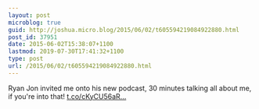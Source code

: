 ```yaml
---
layout: post
microblog: true
guid: http://joshua.micro.blog/2015/06/02/t605594219084922880.html
post_id: 37951
date: 2015-06-02T15:38:07+1100
lastmod: 2019-07-30T17:41:32+1100
type: post
url: /2015/06/02/t605594219084922880.html
---
```

Ryan Jon invited me onto his new podcast, 30 minutes talking all about me, if you're into that! [t.co/cKyCU56aR...](http://t.co/cKyCU56aRb)
